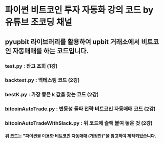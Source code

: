 # 파이썬 비트코인 투자 자동화 강의 코드 by 유튜브 조코딩 채널

## pyupbit 라이브러리를 활용하여 upbit 거래소에서 비트코인 자동매매를 하는 코드입니다.

### test.py : 잔고 조회 (1강)
### backtest.py : 백테스팅 코드 (2강)
### bestK.py : 가장 좋은 k 값을 찾는 코드 (2강)
### bitcoinAutoTrade.py : 변동성 돌파 전략 비트코인 자동매매 코드 (2강)
### bitcoinAutoTradeWithSlack.py : 위 코드에 슬랙 붙여 놓은 것 (2강)

[강의 보러가기]: https://youtube.com/playlist?list=PLU9-uwewPMe3KKFMiIm41D5Nzx_fx2PUJ

#### 위 코드는 "파이썬을 이용한 비트코인 자동매매 (개정판)"을 참고하여 제작되었습니다.
[참고 문헌]: https://wikidocs.net/book/1665